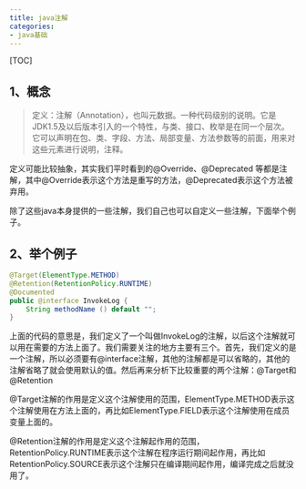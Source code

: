 ```yaml
---
title: java注解
categories: 
- java基础
---
```


[TOC]

## 1、概念

> 定义：注解（Annotation），也叫元数据。一种代码级别的说明。它是JDK1.5及以后版本引入的一个特性，与类、接口、枚举是在同一个层次。它可以声明在包、类、字段、方法、局部变量、方法参数等的前面，用来对这些元素进行说明，注释。 

定义可能比较抽象，其实我们平时看到的@Override、@Deprecated 等都是注解，其中@Override表示这个方法是重写的方法，@Deprecated表示这个方法被弃用。

除了这些java本身提供的一些注解，我们自己也可以自定义一些注解，下面举个例子。
<!--more-->

## 2、举个例子

```java
@Target(ElementType.METHOD)
@Retention(RetentionPolicy.RUNTIME)
@Documented
public @interface InvokeLog {
    String methodName () default "";
}
```

上面的代码的意思是，我们定义了一个叫做InvokeLog的注解，以后这个注解就可以用在需要的方法上面了。我们需要关注的地方主要有三个。首先，我们定义的是一个注解，所以必须要有@interface注解，其他的注解都是可以省略的，其他的注解省略了就会使用默认的值。然后再来分析下比较重要的两个注解：@Target和@Retention

@Target注解的作用是定义这个注解使用的范围，ElementType.METHOD表示这个注解使用在方法上面的，再比如ElementType.FIELD表示这个注解使用在成员变量上面的。

@Retention注解的作用是定义这个注解起作用的范围，RetentionPolicy.RUNTIME表示这个注解在程序运行期间起作用，再比如RetentionPolicy.SOURCE表示这个注解只在编译期间起作用，编译完成之后就没用了。

